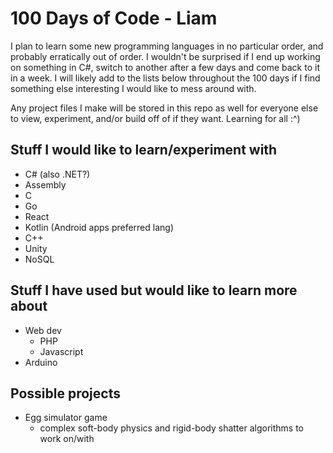 # 100 Days of Code - Liam
I plan to learn some new programming languages in no particular order, and probably erratically out of order. I wouldn't be surprised if I end up working on something in C#, switch to another after a few days and come back to it in a week. I will likely add to the lists below throughout the 100 days if I find something else interesting I would like to mess around with.

Any project files I make will be stored in this repo as well for everyone else to view, experiment, and/or build off of if they want. Learning for all :^)

## Stuff I would like to learn/experiment with
- C# (also .NET?)
- Assembly
- C
- Go
- React
- Kotlin (Android apps preferred lang)
- C++
- Unity
- NoSQL

## Stuff I have used but would like to learn more about
- Web dev
  - PHP
  - Javascript
- Arduino
  
## Possible projects
- Egg simulator game
  - complex soft-body physics and rigid-body shatter algorithms to work on/with
